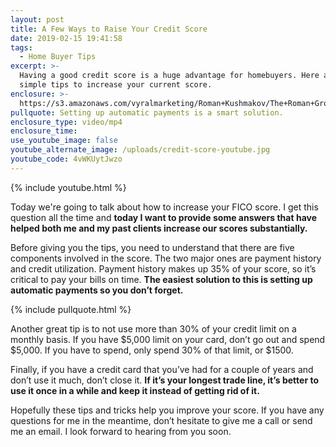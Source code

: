 ```yaml
---
layout: post
title: A Few Ways to Raise Your Credit Score
date: 2019-02-15 19:41:58
tags:
  - Home Buyer Tips
excerpt: >-
  Having a good credit score is a huge advantage for homebuyers. Here are a few
  simple tips to increase your current score.
enclosure: >-
  https://s3.amazonaws.com/vyralmarketing/Roman+Kushmakov/The+Roman+Group-+A+Few+Ways+to+Raise+Your+Credit+Score.mp4
pullquote: Setting up automatic payments is a smart solution.
enclosure_type: video/mp4
enclosure_time:
use_youtube_image: false
youtube_alternate_image: /uploads/credit-score-youtube.jpg
youtube_code: 4vWKUytJwzo
---
```


{% include youtube.html %}

Today we're going to talk about how to increase your FICO score. I get this question all the time and **today I want to provide some answers that have helped both me and my past clients increase our scores substantially.**

Before giving you the tips, you need to understand that there are five components involved in the score. The two major ones are payment history and credit utilization. Payment history makes up 35% of your score, so it’s critical to pay your bills on time. **The easiest solution to this is setting up automatic payments so you don’t forget.**

{% include pullquote.html %}

Another great tip is to not use more than 30% of your credit limit on a monthly basis. If you have $5,000 limit on your card, don’t go out and spend $5,000. If you have to spend, only spend 30% of that limit, or $1500.

Finally, if you have a credit card that you’ve had for a couple of years and don’t use it much, don’t close it. **If it’s your longest trade line, it’s better to use it once in a while and keep it instead of getting rid of it.**

Hopefully these tips and tricks help you improve your score. If you have any questions for me in the meantime, don’t hesitate to give me a call or send me an email. I look forward to hearing from you soon.